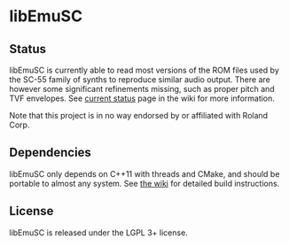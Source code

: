 # libEmuSC

## Status

libEmuSC is currently able to read most versions of the ROM files used by the SC-55 family of synths to reproduce similar audio output. There are however some significant refinements missing, such as proper pitch and TVF envelopes. See [current status](https://github.com/skjelten/emusc/wiki/Status) page in the wiki for more information.

Note that this project is in no way endorsed by or affiliated with Roland Corp.


## Dependencies

libEmuSC only depends on C++11 with threads and CMake, and should be portable to almost any system. See [the wiki](https://github.com/skjelten/emusc/wiki/Build-Instructions) for detailed build instructions.


## License

libEmuSC is released under the LGPL 3+ license.
